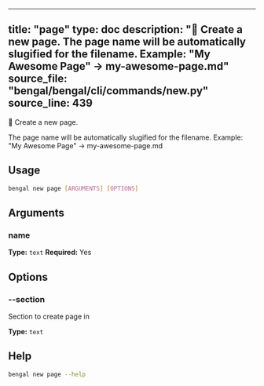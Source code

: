 
---
title: "page"
type: doc
description: "📄 Create a new page.  The page name will be automatically slugified for the filename. Example: \"My Awesome Page\" → my-awesome-page.md"
source_file: "bengal/bengal/cli/commands/new.py"
source_line: 439
---

📄 Create a new page.

The page name will be automatically slugified for the filename.
Example: "My Awesome Page" → my-awesome-page.md


## Usage

```bash
bengal new page [ARGUMENTS] [OPTIONS]
```

## Arguments

### name

**Type:** `text`
**Required:** Yes


## Options

### --section

Section to create page in

**Type:** `text`





## Help

```bash
bengal new page --help
```
